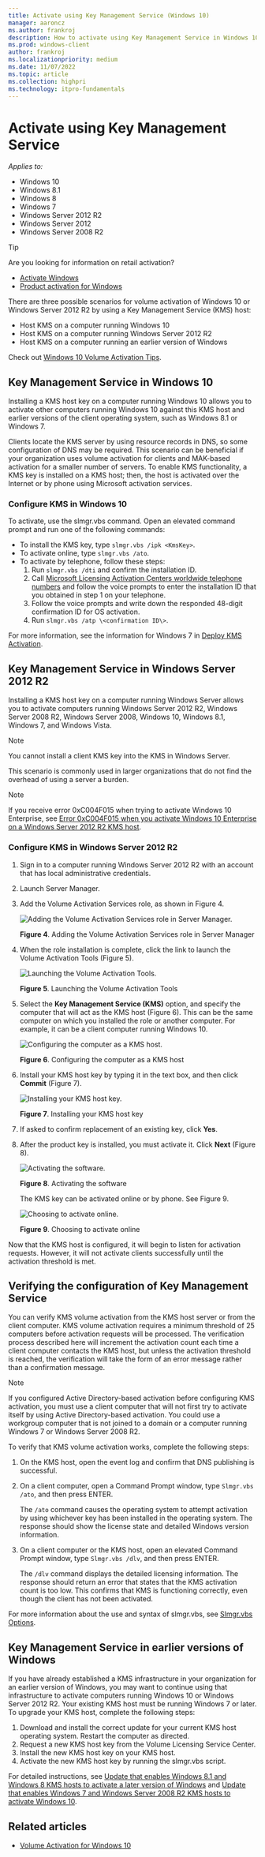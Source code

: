 ```yaml
---
title: Activate using Key Management Service (Windows 10)
manager: aaroncz
ms.author: frankroj
description: How to activate using Key Management Service in Windows 10.
ms.prod: windows-client
author: frankroj
ms.localizationpriority: medium
ms.date: 11/07/2022
ms.topic: article
ms.collection: highpri
ms.technology: itpro-fundamentals
---
```


# Activate using Key Management Service

*Applies to:*

- Windows 10
- Windows 8.1
- Windows 8
- Windows 7
- Windows Server 2012 R2
- Windows Server 2012
- Windows Server 2008 R2

> [!TIP]
> Are you looking for information on retail activation?
>
> - [Activate Windows](https://support.microsoft.com/help/12440/)
> - [Product activation for Windows](https://go.microsoft.com/fwlink/p/?LinkId=618644)

There are three possible scenarios for volume activation of Windows 10 or Windows Server 2012 R2 by using a Key Management Service (KMS) host:

- Host KMS on a computer running Windows 10
- Host KMS on a computer running Windows Server 2012 R2
- Host KMS on a computer running an earlier version of Windows

Check out [Windows 10 Volume Activation Tips](/archive/blogs/askcore/windows-10-volume-activation-tips).

## Key Management Service in Windows 10

Installing a KMS host key on a computer running Windows 10 allows you to activate other computers running Windows 10 against this KMS host and earlier versions of the client operating system, such as Windows 8.1 or Windows 7.

Clients locate the KMS server by using resource records in DNS, so some configuration of DNS may be required. This scenario can be beneficial if your organization uses volume activation for clients and MAK-based activation for a smaller number of servers.
To enable KMS functionality, a KMS key is installed on a KMS host; then, the host is activated over the Internet or by phone using Microsoft activation services.

### Configure KMS in Windows 10

To activate, use the slmgr.vbs command. Open an elevated command prompt and run one of the following commands:

- To install the KMS key, type `slmgr.vbs /ipk <KmsKey>`.
- To activate online, type `slmgr.vbs /ato`.
- To activate by telephone, follow these steps:
  1. Run `slmgr.vbs /dti` and confirm the installation ID.
  2. Call [Microsoft Licensing Activation Centers worldwide telephone numbers](https://www.microsoft.com/licensing/existing-customer/activation-centers) and follow the voice prompts to enter the installation ID that you obtained in step 1 on your telephone.
  3. Follow the voice prompts and write down the responded 48-digit confirmation ID for OS activation.
  4. Run `slmgr.vbs /atp \<confirmation ID\>`.

For more information, see the information for Windows 7 in [Deploy KMS Activation](/previous-versions/windows/it-pro/windows-server-2012-R2-and-2012/dn502531(v=ws.11)).

## Key Management Service in Windows Server 2012 R2

Installing a KMS host key on a computer running Windows Server allows you to activate computers running Windows Server 2012 R2, Windows Server 2008 R2, Windows Server 2008, Windows 10, Windows 8.1, Windows 7, and Windows Vista.

> [!NOTE]
> You cannot install a client KMS key into the KMS in Windows Server.

This scenario is commonly used in larger organizations that do not find the overhead of using a server a burden.

> [!NOTE]
> If you receive error 0xC004F015 when trying to activate Windows 10 Enterprise, see [Error 0xC004F015 when you activate Windows 10 Enterprise on a Windows Server 2012 R2 KMS host](/troubleshoot/windows-server/deployment/error-0xc004f015-activate-windows-10).

### Configure KMS in Windows Server 2012 R2

1. Sign in to a computer running Windows Server 2012 R2 with an account that has local administrative credentials.
2. Launch Server Manager.
3. Add the Volume Activation Services role, as shown in Figure 4.

   ![Adding the Volume Activation Services role in Server Manager.](../images/volumeactivationforwindows81-04.jpg)

   **Figure 4**. Adding the Volume Activation Services role in Server Manager

4. When the role installation is complete, click the link to launch the Volume Activation Tools (Figure 5).

   ![Launching the Volume Activation Tools.](../images/volumeactivationforwindows81-05.jpg)

   **Figure 5**. Launching the Volume Activation Tools

5. Select the **Key Management Service (KMS)** option, and specify the computer that will act as the KMS host (Figure 6).
      This can be the same computer on which you installed the role or another computer. For example, it can be a client computer running Windows 10.

   ![Configuring the computer as a KMS host.](../images/volumeactivationforwindows81-06.jpg)

   **Figure 6**. Configuring the computer as a KMS host

6. Install your KMS host key by typing it in the text box, and then click **Commit** (Figure 7).

   ![Installing your KMS host key.](../images/volumeactivationforwindows81-07.jpg)

   **Figure 7**. Installing your KMS host key

7. If asked to confirm replacement of an existing key, click **Yes**.
8. After the product key is installed, you must activate it. Click **Next** (Figure 8).

   ![Activating the software.](../images/volumeactivationforwindows81-08.jpg)

   **Figure 8**. Activating the software

   The KMS key can be activated online or by phone. See Figure 9.

   ![Choosing to activate online.](../images/volumeactivationforwindows81-09.jpg)

   **Figure 9**. Choosing to activate online

Now that the KMS host is configured, it will begin to listen for activation requests. However, it will not activate clients successfully until the activation threshold is met.

## Verifying the configuration of Key Management Service

You can verify KMS volume activation from the KMS host server or from the client computer. KMS volume activation requires a minimum threshold of 25 computers before activation requests will be processed. The verification process described here will increment the activation count each time a client computer contacts the KMS host, but unless the activation threshold is reached, the verification will take the form of an error message rather than a confirmation message.

> [!NOTE]
> If you configured Active Directory-based activation before configuring KMS activation, you must use a client computer that will not first try to activate itself by using Active Directory-based activation. You could use a workgroup computer that is not joined to a domain or a computer running Windows 7 or Windows Server 2008 R2.

To verify that KMS volume activation works, complete the following steps:

1. On the KMS host, open the event log and confirm that DNS publishing is successful.
2. On a client computer, open a Command Prompt window, type `Slmgr.vbs /ato`, and then press ENTER.

   The `/ato` command causes the operating system to attempt activation by using whichever key has been installed in the operating system. The response should show the license state and detailed Windows version information.
3. On a client computer or the KMS host, open an elevated Command Prompt window, type `Slmgr.vbs /dlv`, and then press ENTER.

   The `/dlv` command displays the detailed licensing information. The response should return an error that states that the KMS activation count is too low. This confirms that KMS is functioning correctly, even though the client has not been activated.

For more information about the use and syntax of slmgr.vbs, see [Slmgr.vbs Options](/windows-server/get-started/activation-slmgr-vbs-options).

## Key Management Service in earlier versions of Windows

If you have already established a KMS infrastructure in your organization for an earlier version of Windows, you may want to continue using that infrastructure to activate computers running Windows 10 or Windows Server 2012 R2. Your existing KMS host must be running Windows 7 or later. To upgrade your KMS host, complete the following steps:

1. Download and install the correct update for your current KMS host operating system. Restart the computer as directed.
2. Request a new KMS host key from the Volume Licensing Service Center.
3. Install the new KMS host key on your KMS host.
4. Activate the new KMS host key by running the slmgr.vbs script.

For detailed instructions, see [Update that enables Windows 8.1 and Windows 8 KMS hosts to activate a later version of Windows](https://go.microsoft.com/fwlink/p/?LinkId=618265) and [Update that enables Windows 7 and Windows Server 2008 R2 KMS hosts to activate Windows 10](https://go.microsoft.com/fwlink/p/?LinkId=626590).

## Related articles

- [Volume Activation for Windows 10](volume-activation-windows-10.md)
